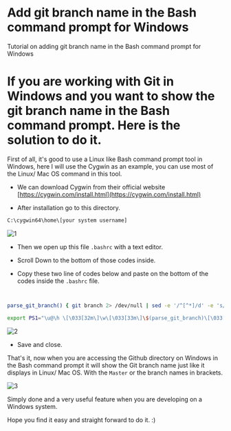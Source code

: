 # Add git branch name in the Bash command prompt for Windows
Tutorial on adding git branch name in the Bash command prompt for Windows

# If you are working with Git in Windows and you want to show the git branch name in the Bash command prompt. Here is the solution to do it. 


First of all, it's good to use a Linux like Bash command prompt tool in Windows, here I will use the Cygwin as an example, you can use most of the Linux/ Mac OS command in this tool.

- We can download Cygwin from their official website
  [https://cygwin.com/install.html](https://cygwin.com/install.html) 

- After installation go to this directory.
 
 
```sh
C:\cygwin64\home\[your system username]
```

![1](https://github.com/yx8/Add-git-branch-name-in-the-Bash-command-prompt-for-Windows/blob/master/img/1.png?raw=true)

- Then we open up this file `.bashrc` with a text editor.

- Scroll Down to the bottom of those codes inside.  
- Copy these two line of codes below  and paste on the bottom of the codes inside the `.bashrc` file.

```sh


parse_git_branch() { git branch 2> /dev/null | sed -e '/^[^*]/d' -e 's/* \(.*\)/ (\1)/' ; }

export PS1="\u@\h \[\033[32m\]\w\[\033[33m\]\$(parse_git_branch)\[\033[00m\] $ "


```


![2](https://github.com/yx8/Add-git-branch-name-in-the-Bash-command-prompt-for-Windows/blob/master/img/2.png?raw=true)

- Save and close. 



That's it, now when you are accessing the Github directory on Windows in the Bash command prompt it will show the Git branch name just like it displays in Linux/ Mac OS. With the `Master` or the branch names in brackets.

![3](https://github.com/yx8/Add-git-branch-name-in-the-Bash-command-prompt-for-Windows/blob/master/img/3.png?raw=true)

Simply done and a very useful feature when you are developing on a Windows system.

Hope you find it easy and straight forward to do it. :)




